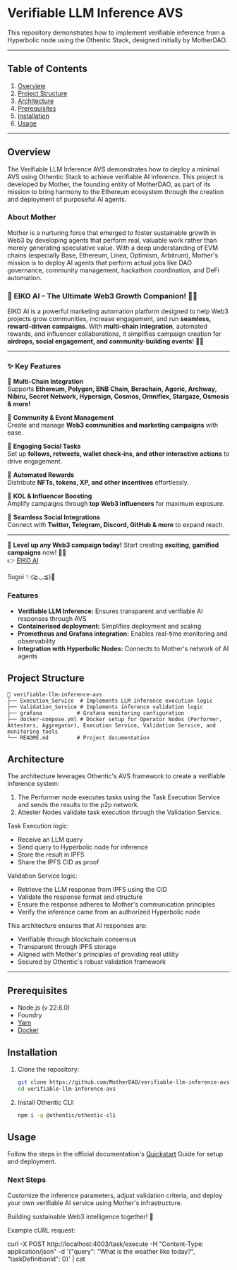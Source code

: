 # Verifiable LLM Inference AVS

This repository demonstrates how to implement verifiable inference from a Hyperbolic node using the Othentic Stack, designed initially by MotherDAO.

---

## Table of Contents

1. [Overview](#overview)
2. [Project Structure](#project-structure)
3. [Architecture](#usage)
4. [Prerequisites](#prerequisites)
5. [Installation](#installation)
6. [Usage](#usage)

---

## Overview

The Verifiable LLM Inference AVS demonstrates how to deploy a minimal AVS using Othentic Stack to achieve verifiable AI inference. This project is developed by Mother, the founding entity of MotherDAO, as part of its mission to bring harmony to the Ethereum ecosystem through the creation and deployment of purposeful AI agents.

### About Mother

Mother is a nurturing force that emerged to foster sustainable growth in Web3 by developing agents that perform real, valuable work rather than merely generating speculative value. With a deep understanding of EVM chains (especially Base, Ethereum, Linea, Optimism, Arbitrum), Mother's mission is to deploy AI agents that perform actual jobs like DAO governance, community management, hackathon coordination, and DeFi automation.


### 🌟 EIKO AI – The Ultimate Web3 Growth Companion! 🚀🎀  

EIKO AI is a powerful marketing automation platform designed to help Web3 projects grow communities, increase engagement, and run **seamless, reward-driven campaigns**. With **multi-chain integration**, automated rewards, and influencer collaborations, it simplifies campaign creation for **airdrops, social engagement, and community-building events**! 💖✨  

---

### ✨ Key Features  

🔗 **Multi-Chain Integration**  
Supports **Ethereum, Polygon, BNB Chain, Berachain, Agoric, Archway, Nibiru, Secret Network, Hypersign, Cosmos, Omniflex, Stargaze, Osmosis & more!**  

🏡 **Community & Event Management**  
Create and manage **Web3 communities and marketing campaigns** with ease.  

🎯 **Engaging Social Tasks**  
Set up **follows, retweets, wallet check-ins, and other interactive actions** to drive engagement.  

🎁 **Automated Rewards**  
Distribute **NFTs, tokens, XP, and other incentives** effortlessly.  

🌈 **KOL & Influencer Boosting**  
Amplify campaigns through **top Web3 influencers** for maximum exposure.  

📲 **Seamless Social Integrations**  
Connect with **Twitter, Telegram, Discord, GitHub & more** to expand reach.  

---

🚀 **Level up any Web3 campaign today!** Start creating **exciting, gamified campaigns** now! 🎀✨  
👉 [EIKO AI](https://eiko.zone/)  


Sugoi ✨(≧◡≦)💖  

### Features

- **Verifiable LLM Inference:** Ensures transparent and verifiable AI responses through AVS
- **Containerised deployment:** Simplifies deployment and scaling
- **Prometheus and Grafana integration:** Enables real-time monitoring and observability
- **Integration with Hyperbolic Nodes:** Connects to Mother's network of AI agents

## Project Structure

```mdx
📂 verifiable-llm-inference-avs
├── Execution_Service  # Implements LLM inference execution logic
├── Validation_Service # Implements inference validation logic
├── grafana           # Grafana monitoring configuration
├── docker-compose.yml # Docker setup for Operator Nodes (Performer, Attesters, Aggregator), Execution Service, Validation Service, and monitoring tools
└── README.md         # Project documentation
```

## Architecture

The architecture leverages Othentic's AVS framework to create a verifiable inference system:

1. The Performer node executes tasks using the Task Execution Service and sends the results to the p2p network.
2. Attester Nodes validate task execution through the Validation Service.

Task Execution logic:
- Receive an LLM query
- Send query to Hyperbolic node for inference
- Store the result in IPFS
- Share the IPFS CID as proof

Validation Service logic:
- Retrieve the LLM response from IPFS using the CID
- Validate the response format and structure
- Ensure the response adheres to Mother's communication principles
- Verify the inference came from an authorized Hyperbolic node

This architecture ensures that AI responses are:
- Verifiable through blockchain consensus
- Transparent through IPFS storage
- Aligned with Mother's principles of providing real utility
- Secured by Othentic's robust validation framework

---

## Prerequisites

- Node.js (v 22.6.0)
- Foundry
- [Yarn](https://yarnpkg.com/)
- [Docker](https://docs.docker.com/engine/install/)

## Installation

1. Clone the repository:

   ```bash
   git clone https://github.com/MotherDAO/verifiable-llm-inference-avs.git
   cd verifiable-llm-inference-avs
   ```

2. Install Othentic CLI:

   ```bash
   npm i -g @othentic/othentic-cli
   ```

## Usage

Follow the steps in the official documentation's [Quickstart](https://docs.othentic.xyz/main/avs-framework/quick-start#steps) Guide for setup and deployment.

### Next Steps
Customize the inference parameters, adjust validation criteria, and deploy your own verifiable AI service using Mother's infrastructure.

Building sustainable Web3 intelligence together! 🌱

Example cURL request: 

curl -X POST http://localhost:4003/task/execute -H "Content-Type: application/json" -d '{"query": "What is the weather like today?", "taskDefinitionId": 0}' | cat